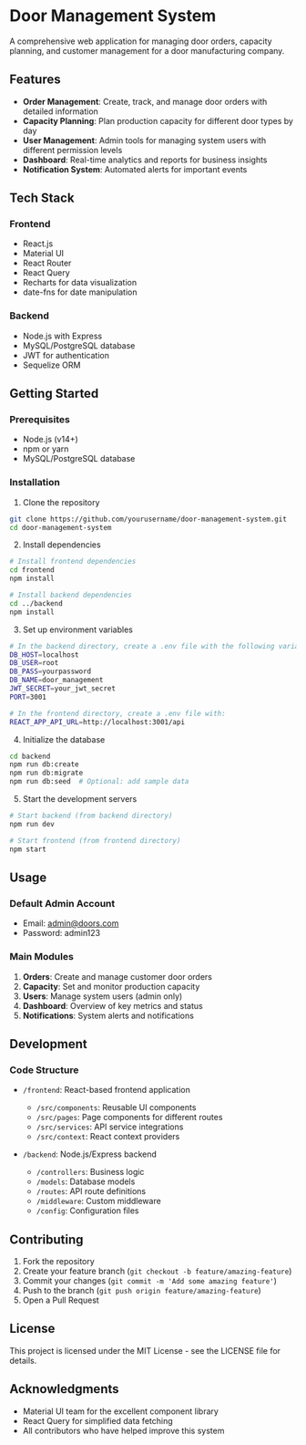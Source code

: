 # Door Management System

A comprehensive web application for managing door orders, capacity planning, and customer management for a door manufacturing company.

## Features

- **Order Management**: Create, track, and manage door orders with detailed information
- **Capacity Planning**: Plan production capacity for different door types by day
- **User Management**: Admin tools for managing system users with different permission levels
- **Dashboard**: Real-time analytics and reports for business insights
- **Notification System**: Automated alerts for important events

## Tech Stack

### Frontend
- React.js
- Material UI
- React Router
- React Query
- Recharts for data visualization
- date-fns for date manipulation

### Backend
- Node.js with Express
- MySQL/PostgreSQL database
- JWT for authentication
- Sequelize ORM

## Getting Started

### Prerequisites

- Node.js (v14+)
- npm or yarn
- MySQL/PostgreSQL database

### Installation

1. Clone the repository
```bash
git clone https://github.com/yourusername/door-management-system.git
cd door-management-system
```

2. Install dependencies
```bash
# Install frontend dependencies
cd frontend
npm install

# Install backend dependencies
cd ../backend
npm install
```

3. Set up environment variables
```bash
# In the backend directory, create a .env file with the following variables
DB_HOST=localhost
DB_USER=root
DB_PASS=yourpassword
DB_NAME=door_management
JWT_SECRET=your_jwt_secret
PORT=3001

# In the frontend directory, create a .env file with:
REACT_APP_API_URL=http://localhost:3001/api
```

4. Initialize the database
```bash
cd backend
npm run db:create
npm run db:migrate
npm run db:seed  # Optional: add sample data
```

5. Start the development servers
```bash
# Start backend (from backend directory)
npm run dev

# Start frontend (from frontend directory)
npm start
```

## Usage

### Default Admin Account
- Email: admin@doors.com
- Password: admin123

### Main Modules
1. **Orders**: Create and manage customer door orders
2. **Capacity**: Set and monitor production capacity
3. **Users**: Manage system users (admin only)
4. **Dashboard**: Overview of key metrics and status
5. **Notifications**: System alerts and notifications

## Development

### Code Structure
- `/frontend`: React-based frontend application
  - `/src/components`: Reusable UI components
  - `/src/pages`: Page components for different routes
  - `/src/services`: API service integrations
  - `/src/context`: React context providers
  
- `/backend`: Node.js/Express backend
  - `/controllers`: Business logic
  - `/models`: Database models
  - `/routes`: API route definitions
  - `/middleware`: Custom middleware
  - `/config`: Configuration files

## Contributing

1. Fork the repository
2. Create your feature branch (`git checkout -b feature/amazing-feature`)
3. Commit your changes (`git commit -m 'Add some amazing feature'`)
4. Push to the branch (`git push origin feature/amazing-feature`)
5. Open a Pull Request

## License

This project is licensed under the MIT License - see the LICENSE file for details.

## Acknowledgments

- Material UI team for the excellent component library
- React Query for simplified data fetching
- All contributors who have helped improve this system 